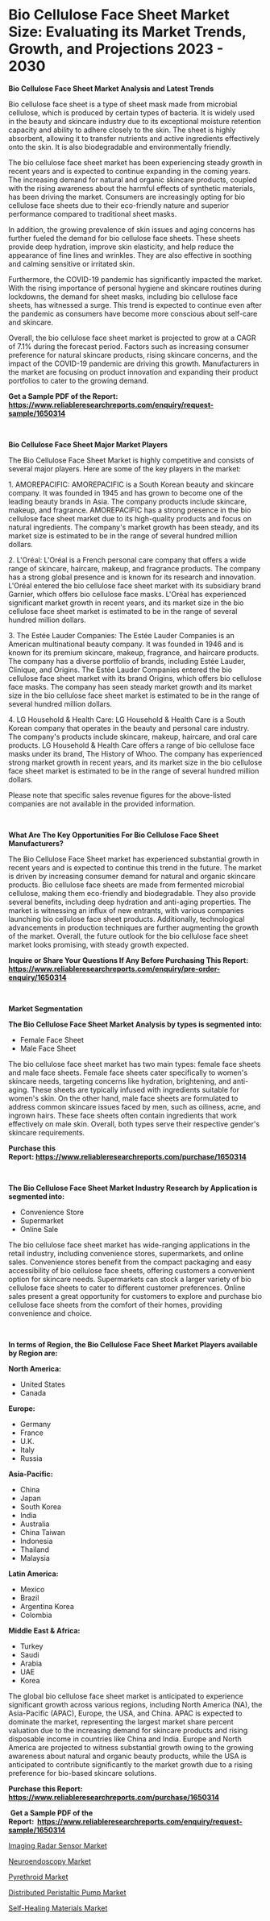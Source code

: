 <p><h1>Bio Cellulose Face Sheet Market Size: Evaluating its Market Trends, Growth, and Projections 2023 - 2030</h1></p><p><strong>Bio Cellulose Face Sheet Market Analysis and Latest Trends</strong></p>
<p><p>Bio cellulose face sheet is a type of sheet mask made from microbial cellulose, which is produced by certain types of bacteria. It is widely used in the beauty and skincare industry due to its exceptional moisture retention capacity and ability to adhere closely to the skin. The sheet is highly absorbent, allowing it to transfer nutrients and active ingredients effectively onto the skin. It is also biodegradable and environmentally friendly.</p><p>The bio cellulose face sheet market has been experiencing steady growth in recent years and is expected to continue expanding in the coming years. The increasing demand for natural and organic skincare products, coupled with the rising awareness about the harmful effects of synthetic materials, has been driving the market. Consumers are increasingly opting for bio cellulose face sheets due to their eco-friendly nature and superior performance compared to traditional sheet masks.</p><p>In addition, the growing prevalence of skin issues and aging concerns has further fueled the demand for bio cellulose face sheets. These sheets provide deep hydration, improve skin elasticity, and help reduce the appearance of fine lines and wrinkles. They are also effective in soothing and calming sensitive or irritated skin.</p><p>Furthermore, the COVID-19 pandemic has significantly impacted the market. With the rising importance of personal hygiene and skincare routines during lockdowns, the demand for sheet masks, including bio cellulose face sheets, has witnessed a surge. This trend is expected to continue even after the pandemic as consumers have become more conscious about self-care and skincare.</p><p>Overall, the bio cellulose face sheet market is projected to grow at a CAGR of 7.1% during the forecast period. Factors such as increasing consumer preference for natural skincare products, rising skincare concerns, and the impact of the COVID-19 pandemic are driving this growth. Manufacturers in the market are focusing on product innovation and expanding their product portfolios to cater to the growing demand.</p></p>
<p><strong>Get a Sample PDF of the Report:&nbsp; <a href="https://www.reliableresearchreports.com/enquiry/request-sample/1650314">https://www.reliableresearchreports.com/enquiry/request-sample/1650314</a></strong></p>
<p>&nbsp;</p>
<p><strong>Bio Cellulose Face Sheet Major Market Players</strong></p>
<p><p>The Bio Cellulose Face Sheet Market is highly competitive and consists of several major players. Here are some of the key players in the market:</p><p>1. AMOREPACIFIC: AMOREPACIFIC is a South Korean beauty and skincare company. It was founded in 1945 and has grown to become one of the leading beauty brands in Asia. The company products include skincare, makeup, and fragrance. AMOREPACIFIC has a strong presence in the bio cellulose face sheet market due to its high-quality products and focus on natural ingredients. The company's market growth has been steady, and its market size is estimated to be in the range of several hundred million dollars.</p><p>2. L'Oréal: L'Oréal is a French personal care company that offers a wide range of skincare, haircare, makeup, and fragrance products. The company has a strong global presence and is known for its research and innovation. L'Oréal entered the bio cellulose face sheet market with its subsidiary brand Garnier, which offers bio cellulose face masks. L'Oréal has experienced significant market growth in recent years, and its market size in the bio cellulose face sheet market is estimated to be in the range of several hundred million dollars.</p><p>3. The Estée Lauder Companies: The Estée Lauder Companies is an American multinational beauty company. It was founded in 1946 and is known for its premium skincare, makeup, fragrance, and haircare products. The company has a diverse portfolio of brands, including Estée Lauder, Clinique, and Origins. The Estée Lauder Companies entered the bio cellulose face sheet market with its brand Origins, which offers bio cellulose face masks. The company has seen steady market growth and its market size in the bio cellulose face sheet market is estimated to be in the range of several hundred million dollars.</p><p>4. LG Household & Health Care: LG Household & Health Care is a South Korean company that operates in the beauty and personal care industry. The company's products include skincare, makeup, haircare, and oral care products. LG Household & Health Care offers a range of bio cellulose face masks under its brand, The History of Whoo. The company has experienced strong market growth in recent years, and its market size in the bio cellulose face sheet market is estimated to be in the range of several hundred million dollars.</p><p>Please note that specific sales revenue figures for the above-listed companies are not available in the provided information.</p></p>
<p>&nbsp;</p>
<p><strong>What Are The Key Opportunities For Bio Cellulose Face Sheet Manufacturers?</strong></p>
<p><p>The Bio Cellulose Face Sheet market has experienced substantial growth in recent years and is expected to continue this trend in the future. The market is driven by increasing consumer demand for natural and organic skincare products. Bio cellulose face sheets are made from fermented microbial cellulose, making them eco-friendly and biodegradable. They also provide several benefits, including deep hydration and anti-aging properties. The market is witnessing an influx of new entrants, with various companies launching bio cellulose face sheet products. Additionally, technological advancements in production techniques are further augmenting the growth of the market. Overall, the future outlook for the bio cellulose face sheet market looks promising, with steady growth expected.</p></p>
<p><strong>Inquire or Share Your Questions If Any Before Purchasing This Report: <a href="https://www.reliableresearchreports.com/enquiry/pre-order-enquiry/1650314">https://www.reliableresearchreports.com/enquiry/pre-order-enquiry/1650314</a></strong></p>
<p>&nbsp;</p>
<p><strong>Market Segmentation</strong></p>
<p><strong>The Bio Cellulose Face Sheet Market Analysis by types is segmented into:</strong></p>
<p><ul><li>Female Face Sheet</li><li>Male Face Sheet</li></ul></p>
<p><p>The bio cellulose face sheet market has two main types: female face sheets and male face sheets. Female face sheets cater specifically to women's skincare needs, targeting concerns like hydration, brightening, and anti-aging. These sheets are typically infused with ingredients suitable for women's skin. On the other hand, male face sheets are formulated to address common skincare issues faced by men, such as oiliness, acne, and ingrown hairs. These face sheets often contain ingredients that work effectively on male skin. Overall, both types serve their respective gender's skincare requirements.</p></p>
<p><strong>Purchase this Report:&nbsp;<a href="https://www.reliableresearchreports.com/purchase/1650314">https://www.reliableresearchreports.com/purchase/1650314</a></strong></p>
<p>&nbsp;</p>
<p><strong>The Bio Cellulose Face Sheet Market Industry Research by Application is segmented into:</strong></p>
<p><ul><li>Convenience Store</li><li>Supermarket</li><li>Online Sale</li></ul></p>
<p><p>The bio cellulose face sheet market has wide-ranging applications in the retail industry, including convenience stores, supermarkets, and online sales. Convenience stores benefit from the compact packaging and easy accessibility of bio cellulose face sheets, offering customers a convenient option for skincare needs. Supermarkets can stock a larger variety of bio cellulose face sheets to cater to different customer preferences. Online sales present a great opportunity for customers to explore and purchase bio cellulose face sheets from the comfort of their homes, providing convenience and choice.</p></p>
<p>&nbsp;</p>
<p><strong>In terms of Region, the Bio Cellulose Face Sheet Market Players available by Region are:</strong></p>
<p>
    <p> <strong> North America: </strong>
        <ul>
            <li>United States</li>
            <li>Canada</li>
        </ul>
        </p> 
    <p> <strong> Europe: </strong>
        <ul>
            <li>Germany</li>
            <li>France</li>
            <li>U.K.</li>
            <li>Italy</li>
            <li>Russia</li>
        </ul>
        </p> 
    <p> <strong> Asia-Pacific: </strong>
        <ul>
            <li>China</li>
            <li>Japan</li>
            <li>South Korea</li>
            <li>India</li>
            <li>Australia</li>
            <li>China Taiwan</li>
            <li>Indonesia</li>
            <li>Thailand</li>
            <li>Malaysia</li>
        </ul>
        </p> 
    <p> <strong> Latin America: </strong>
        <ul>
            <li>Mexico</li>
            <li>Brazil</li>
            <li>Argentina Korea</li>
            <li>Colombia</li>
        </ul>
        </p> 
    <p> <strong> Middle East & Africa: </strong>
        <ul>
            <li>Turkey</li>
            <li>Saudi</li>
            <li>Arabia</li>
            <li>UAE</li>
            <li>Korea</li>
        </ul>
    </p>
    </p>
<p><p>The global bio cellulose face sheet market is anticipated to experience significant growth across various regions, including North America (NA), the Asia-Pacific (APAC), Europe, the USA, and China. APAC is expected to dominate the market, representing the largest market share percent valuation due to the increasing demand for skincare products and rising disposable income in countries like China and India. Europe and North America are projected to witness substantial growth owing to the growing awareness about natural and organic beauty products, while the USA is anticipated to contribute significantly to the market growth due to a rising preference for bio-based skincare solutions.</p></p>
<p><strong>Purchase this Report: <a href="https://www.reliableresearchreports.com/purchase/1650314">https://www.reliableresearchreports.com/purchase/1650314</a></strong></p>
<p>&nbsp;<strong>Get a Sample PDF of the Report:&nbsp;&nbsp;<a href="https://www.reliableresearchreports.com/enquiry/request-sample/1650314">https://www.reliableresearchreports.com/enquiry/request-sample/1650314</a></strong></p>
<p><strong></strong></p>
<p><p><a href="https://medium.com/@jerez43343/imaging-radar-sensor-market-size-growth-forecast-2023-2030-0d75eef2d548">Imaging Radar Sensor Market</a></p><p><a href="https://www.linkedin.com/pulse/neuroendoscopy-market-size-share-global-analysis-report/">Neuroendoscopy Market</a></p><p><a href="https://medium.com/@hugthess010/pyrethroid-market-size-growth-forecast-2023-2030-d8c32a4bc048">Pyrethroid Market</a></p><p><a href="https://www.linkedin.com/pulse/distributed-peristaltic-pump-market-challenges-opportunities/">Distributed Peristaltic Pump Market</a></p><p><a href="https://www.linkedin.com/pulse/decoding-self-healing-materials-market-deep-dive-latest/">Self-Healing Materials Market</a></p></p>